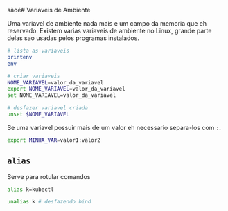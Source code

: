 sãoé# Variaveis de Ambiente

Uma variavel de ambiente nada mais e um campo da memoria que eh reservado. Existem varias variaveis de ambiente no Linux, grande parte delas sao usadas pelos programas instalados.

``` sh
# lista as variaveis
printenv
env

# criar variaveis
NOME_VARIAVEL=valor_da_variavel
export NOME_VARIAVEL=valor_da_variavel
set NOME_VARIAVEL=valor_da_variavel

# desfazer variavel criada
unset $NOME_VARIAVEL
```

Se uma variavel possuir mais de um valor eh necessario separa-los com `:`.

``` sh
export MINHA_VAR=valor1:valor2
```

## `alias`

Serve para rotular comandos

``` sh
alias k=kubectl

unalias k # desfazendo bind
```
